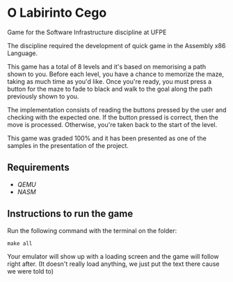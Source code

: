 # O Labirinto Cego
Game for the Software Infrastructure discipline at UFPE

The discipline required the development of quick game in the Assembly x86 Language.

This game has a total of 8 levels and it's based on memorising a path shown to you.
Before each level, you have a chance to memorize the maze, taking as much time as you'd like.
Once you're ready, you must press a button for the maze to fade to black and walk to the goal along the path previously shown to you.

The implementation consists of reading the buttons pressed by the user and checking with the expected one.
If the button pressed is correct, then the move is processed.
Otherwise, you're taken back to the start of the level.

This game was graded 100% and it has been presented as one of the samples in the presentation of the project.

## Requirements

- _QEMU_
- _NASM_

## Instructions to run the game

Run the following command with the terminal on the folder:

```
make all
```

Your emulator will show up with a loading screen and the game will follow right after.
(It doesn't really load anything, we just put the text there cause we were told to)
